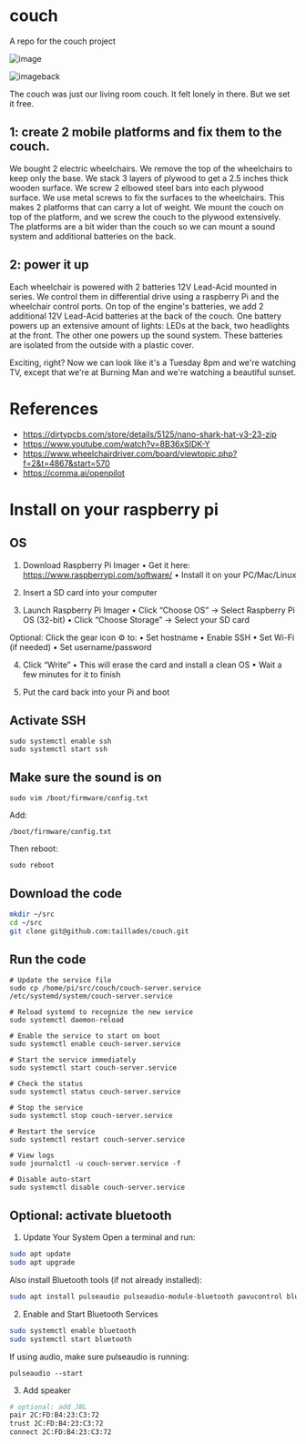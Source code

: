 # couch
A repo for the couch project

![image](https://github.com/user-attachments/assets/8733a3e6-5d20-4e4f-abc9-e3c5d363d6f4)

![imageback](https://github.com/user-attachments/assets/67efe485-e7da-493e-9dc1-1bf8361e372d)

The couch was just our living room couch. It felt lonely in there. But we set it free.

## 1: create 2 mobile platforms and fix them to the couch.
We bought 2 electric wheelchairs. We remove the top of the wheelchairs to keep only the base. We stack 3 layers of plywood to get a 2.5 inches thick wooden surface. We screw 2 elbowed steel bars into each plywood surface. We use metal screws to fix the surfaces to the wheelchairs. This makes 2 platforms that can carry a lot of weight. We mount the couch on top of the platform, and we screw the couch to the plywood extensively. The platforms are a bit wider than the couch so we can mount a sound system and additional batteries on the back. 

## 2: power it up
Each wheelchair is powered with 2 batteries 12V Lead-Acid mounted in series. We control them in differential drive using a raspberry Pi and the wheelchair control ports. On top of the engine's batteries, we add 2 additional 12V Lead-Acid batteries at the back of the couch. One battery powers up an extensive amount of lights: LEDs at the back, two headlights at the front. The other one powers up the sound system. These batteries are isolated from the outside with a plastic cover.

Exciting, right? Now we can look like it's a Tuesday 8pm and we're watching TV, except that we're at Burning Man and we're watching a beautiful sunset.

# References

- https://dirtypcbs.com/store/details/5125/nano-shark-hat-v3-23-zip
- https://www.youtube.com/watch?v=8B36xSlDK-Y
- https://www.wheelchairdriver.com/board/viewtopic.php?f=2&t=4867&start=570
- https://comma.ai/openpilot

# Install on your raspberry pi

## OS

1. Download Raspberry Pi Imager
	•	Get it here: https://www.raspberrypi.com/software/
	•	Install it on your PC/Mac/Linux

2. Insert a SD card into your computer

3. Launch Raspberry Pi Imager
	•	Click “Choose OS” → Select Raspberry Pi OS (32-bit)
	•	Click “Choose Storage” → Select your SD card

Optional: Click the gear icon ⚙️ to:
	•	Set hostname
	•	Enable SSH
	•	Set Wi-Fi (if needed)
	•	Set username/password

4. Click “Write”
	•	This will erase the card and install a clean OS
	•	Wait a few minutes for it to finish

5. Put the card back into your Pi and boot

## Activate SSH
```
sudo systemctl enable ssh
sudo systemctl start ssh
```

## Make sure the sound is on

```
sudo vim /boot/firmware/config.txt
```

Add: 

```
/boot/firmware/config.txt
```

Then reboot:

```
sudo reboot
```


## Download the code

```bash
mkdir ~/src
cd ~/src
git clone git@github.com:taillades/couch.git
```

## Run the code
```
# Update the service file
sudo cp /home/pi/src/couch/couch-server.service /etc/systemd/system/couch-server.service

# Reload systemd to recognize the new service
sudo systemctl daemon-reload

# Enable the service to start on boot
sudo systemctl enable couch-server.service

# Start the service immediately
sudo systemctl start couch-server.service

# Check the status
sudo systemctl status couch-server.service

# Stop the service
sudo systemctl stop couch-server.service

# Restart the service
sudo systemctl restart couch-server.service

# View logs
sudo journalctl -u couch-server.service -f

# Disable auto-start
sudo systemctl disable couch-server.service
```

## Optional: activate bluetooth

1. Update Your System
Open a terminal and run:

```bash
sudo apt update
sudo apt upgrade
```
Also install Bluetooth tools (if not already installed):

```bash
sudo apt install pulseaudio pulseaudio-module-bluetooth pavucontrol bluez
```

2. Enable and Start Bluetooth Services

```bash
sudo systemctl enable bluetooth
sudo systemctl start bluetooth
```

If using audio, make sure pulseaudio is running:

```
pulseaudio --start
```

3. Add speaker

```bash
# optional: add JBL
pair 2C:FD:B4:23:C3:72
trust 2C:FD:B4:23:C3:72
connect 2C:FD:B4:23:C3:72
```